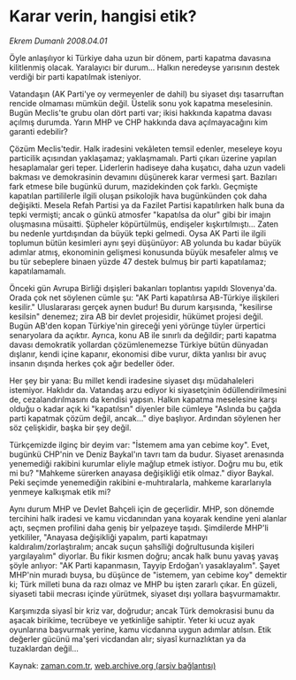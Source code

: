 # Karar verin, hangisi etik?

*Ekrem Dumanlı 2008.04.01*

<tr><td class="metin" colspan="2" style="padding-top: 20px; padding-left: 5px; padding-right: 10px;">Öyle anlaşılıyor ki Türkiye daha uzun bir dönem, parti kapatma davasına kilitlenmiş olacak. Yaralayıcı bir durum... Halkın neredeyse yarısının destek verdiği bir parti kapatılmak isteniyor.</td></tr><tr><td class="metin" colspan="2" style="padding-top: 20px; padding-left: 5px; padding-right: 10px;"><p>Vatandaşın (AK Parti'ye oy vermeyenler de dahil) bu siyaset dışı tasarruftan rencide olmaması mümkün değil. Üstelik sonu yok kapatma meselesinin. Bugün Meclis'te grubu olan dört parti var; ikisi hakkında kapatma davası açılmış durumda. Yarın MHP ve CHP hakkında dava açılmayacağını kim garanti edebilir?
<p> Çözüm Meclis'tedir. Halk iradesini vekâleten temsil edenler, meseleye koyu particilik açısından yaklaşamaz; yaklaşmamalı. Parti çıkarı üzerine yapılan hesaplamalar geri teper. Liderlerin hadiseye daha kuşatıcı, daha uzun vadeli bakması ve demokrasinin devamını düşünerek karar vermesi şart. Bazıları fark etmese bile bugünkü durum, mazidekinden çok farklı. Geçmişte kapatılan partililerle ilgili oluşan psikolojik hava bugünkünden çok daha değişikti. Mesela Refah Partisi ya da Fazilet Partisi kapatılırken halk buna da tepki vermişti; ancak o günkü atmosfer "kapatılsa da olur" gibi bir imajın oluşmasına müsaitti. Şüpheler köpürtülmüş, endişeler kışkırtılmıştı... Zaten bu nedenle yurtdışından da büyük tepki gelmedi. Oysa AK Parti ile ilgili toplumun bütün kesimleri aynı şeyi düşünüyor: AB yolunda bu kadar büyük adımlar atmış, ekonominin gelişmesi konusunda büyük mesafeler almış ve bu tür sebeplere binaen yüzde 47 destek bulmuş bir parti kapatılamaz; kapatılamamalı.
<p>Önceki gün Avrupa Birliği dışişleri bakanları toplantısı yapıldı Slovenya'da. Orada çok net söylenen cümle şu: "AK Parti kapatılırsa AB-Türkiye ilişkileri kesilir." Uluslararası gerçek aynen budur! Bu durum karşısında, "kesilirse kesilsin" denemez; zira AB bir devlet projesidir, hükümet projesi değil. Bugün AB'den kopan Türkiye'nin gireceği yeni yörünge tüyler ürpertici senaryolara da açıktır. Ayrıca, konu AB ile sınırlı da değildir; parti kapatma davası demokratik yollardan çözümlenemezse Türkiye bütün dünyadan dışlanır, kendi içine kapanır, ekonomisi dibe vurur, dikta yanlısı bir avuç insanın dışında herkes çok ağır bedeller öder. 
<p>Her şey bir yana: Bu millet kendi iradesine siyaset dışı müdahaleleri istemiyor. Haklıdır da. Vatandaş arzu ediyor ki siyasetçinin ödüllendirilmesini de, cezalandırılmasını da kendisi yapsın. Halkın kapatma meselesine karşı olduğu o kadar açık ki "kapatılsın" diyenler bile cümleye "Aslında bu çağda parti kapatmak çözüm değil, ancak..." diye başlıyor. Ardından söylenen her söz çelişkidir, başka bir şey değil.
<p>Türkçemizde ilginç bir deyim var: "İstemem ama yan cebime koy". Evet, bugünkü CHP'nin ve Deniz Baykal'ın tavrı tam da budur. Siyaset arenasında yenemediği rakibini kurumlar eliyle mağlup etmek istiyor. Doğru mu bu, etik mi bu? "Mahkeme sürerken anayasa değişikliği etik olmaz." diyor Baykal. Peki seçimde yenemediğin rakibini e-muhtıralarla, mahkeme kararlarıyla yenmeye kalkışmak etik mi?
<p>Aynı durum MHP ve Devlet Bahçeli için de geçerlidir. MHP, son dönemde tercihini halk iradesi ve kamu vicdanından yana koyarak kendine yeni alanlar açtı, seçmen profilini daha geniş bir yelpazeye taşıdı. Şimdilerde MHP'li yetkililer, "Anayasa değişikliği yapalım, parti kapatmayı kaldıralım/zorlaştıralım; ancak suçun şahsîliği doğrultusunda kişileri yargılayalım" diyorlar. Bu fikir kısmen doğru; ancak halk bunu yavaş yavaş şöyle anlıyor: "AK Parti kapanmasın, Tayyip Erdoğan'ı yasaklayalım". Şayet MHP'nin muradı buysa, bu düşünce de "istemem, yan cebime koy" demektir ki; Türk milleti buna da razı olmaz ve MHP bu işten zararlı çıkar. En güzeli, siyaseti tabii mecrası içinde yürütmek, siyaset dışı yollara başvurmamaktır.
<p>Karşımızda siyasî bir kriz var, doğrudur; ancak Türk demokrasisi bunu da aşacak birikime, tecrübeye ve yetkinliğe sahiptir. Yeter ki ucuz ayak oyunlarına başvurmak yerine, kamu vicdanına uygun adımlar atılsın. Etik değerler gücünü ma'şeri vicdandan alır; siyasî kurnazlıktan ya da tuzaklardan değil...<br/></p></p></p></p></p></p></p></td></tr>

Kaynak: [zaman.com.tr](http://zaman.com.tr/yazar.do?yazino=671727), [web.archive.org (arşiv bağlantısı)](http://web.archive.org/web/20080610010256/http://www.zaman.com.tr:80/yazar.do?yazino=671727)
